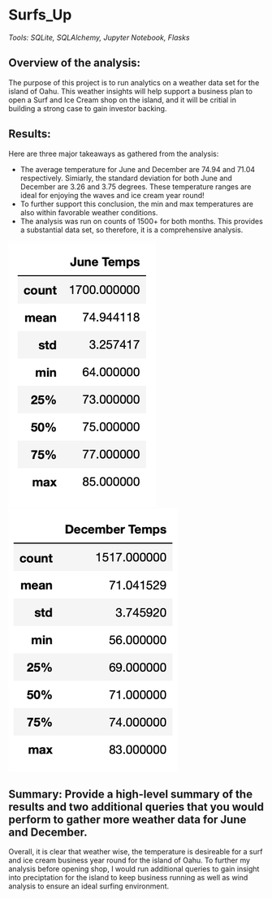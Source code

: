 # Surfs_Up
_Tools: SQLite, SQLAlchemy, Jupyter Notebook, Flasks_

## Overview of the analysis: 
The purpose of this project is to run analytics on a weather data set for the island of Oahu. This weather insights will help support a business plan to open a Surf and Ice Cream shop on the island, and it will be critial in building a strong case to gain investor backing.  

## Results: 
Here are three major takeaways as gathered from the analysis: 
  - The average temperature for June and December are 74.94 and 71.04 respectively. Simiarly, the standard deviation for both June and December are 3.26 and 3.75 degrees. These temperature ranges are ideal for enjoying the waves and ice cream year round!
  - To further support this conclusion, the min and max temperatures are also within favorable weather conditions. 
  - The analysis was run on counts of 1500+ for both months. This provides a substantial data set, so therefore, it is a comprehensive analysis. 
  
![June Temp](/June%20Temps.png)
![December Temp](/Dec%20Temps.png)

## Summary: Provide a high-level summary of the results and two additional queries that you would perform to gather more weather data for June and December.
Overall, it is clear that weather wise, the temperature is desireable for a surf and ice cream business year round for the island of Oahu. To further my analysis before opening shop, I would run additional queries to gain insight into preciptation for the island to keep business running as well as wind analysis to ensure an ideal surfing environment. 
